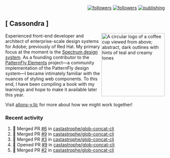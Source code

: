 <p align="right"><a rel="me" href="https://front-end.social/@castastrophe">
    <img alt="followers" title="Follow me on Mastodon" src="https://img.shields.io/mastodon/follow/109297102751309835?domain=https%3A%2F%2Ffront-end.social&label=Follow&logo=mastodon&logoColor=white&style=for-the-badge&labelColor=008080&color=006969"/></a>
  <a href="https://codepen.io/castastrophe/">
    <img alt="followers" title="Follow me on CodePen" src="https://img.shields.io/badge/16-1?color=640464&labelColor=7c007c&style=for-the-badge&logo=codepen&label=Follow"/></a>
<a href="https://castastrophe.medium.com/">
    <img alt="publishing" title="View articles on Medium" src="https://img.shields.io/badge/107-1?color=666&labelColor=444&label=subscribe&logo=medium&logoColor=white&style=for-the-badge"/></a>
</p>

## [&nbsp;Cassondra&nbsp;]

<img align="right" src="https://github-production-user-asset-6210df.s3.amazonaws.com/1840295/253016758-ba468774-1cd3-42c2-8f43-947b5eeb5edf.png" height="200" alt="A circular logo of a coffee cup viewed from above; abstract, dark outlines with hints of teal and creamy tones">

Experienced front-end developer and architect of enterprise-scale design systems for Adobe; previously of Red Hat. My primary focus at the moment is the [Spectrum design system](https://github.com/adobe/spectrum-css). As a founding contributor to the [PatternFly&nbsp;Elements](https://github.com/patternfly/patternfly-elements) project&mdash;a community implementation of the PatternFly design system&mdash;I became intimately familiar with the nuances of styling web components. To this end, I have been compiling a book with my learnings and hope to make it available later this year.

Visit [allons-y.llc](http://allons-y.llc/) for more about how we might work together!

### Recent activity

<!--START_SECTION:activity-->
1. 🎉 Merged PR [#6](https://github.com/castastrophe/glob-concat-cli/pull/6) in [castastrophe/glob-concat-cli](https://github.com/castastrophe/glob-concat-cli)
2. 🎉 Merged PR [#9](https://github.com/castastrophe/glob-concat-cli/pull/9) in [castastrophe/glob-concat-cli](https://github.com/castastrophe/glob-concat-cli)
3. 🎉 Merged PR [#3](https://github.com/castastrophe/glob-concat-cli/pull/3) in [castastrophe/glob-concat-cli](https://github.com/castastrophe/glob-concat-cli)
4. 💪 Opened PR [#9](https://github.com/castastrophe/glob-concat-cli/pull/9) in [castastrophe/glob-concat-cli](https://github.com/castastrophe/glob-concat-cli)
5. 🎉 Merged PR [#2](https://github.com/castastrophe/glob-concat-cli/pull/2) in [castastrophe/glob-concat-cli](https://github.com/castastrophe/glob-concat-cli)
<!--END_SECTION:activity-->
